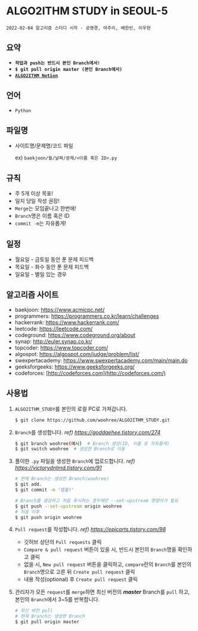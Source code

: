 # ALGO2ITHM STUDY in SEOUL-5

`2022-02-04 알고리즘 스터디 시작 - 공영경, 마주리, 배한빈, 이우현`

## 요약

- **`작업과 push는 반드시 본인 Branch에서!`**
- **`$ git pull origin master (본인 Branch에서)`**
- [**`ALGO2ITHM Notion`**](https://algo2ithm.notion.site/AlGO2ITHM_STUDY-c0ca1a1760fc441da038cf033f7e0b95)

## 언어

- `Python`

## 파일명

- 사이트명/문제명/코드 파일
  
  ex) `baekjoon/월/날짜/문제/<이름 혹은 ID>.py`

## 규칙

- 주 5개 이상 목표!
- 일지 당일 작성 권장!
- `Merge`는 모임끝나고 한번에!
- `Branch`명은 이름 혹은 ID
- `commit -m`는 자유롭게!

## 일정

- 월요일 - 금토일 동안 푼 문제 피드백
- 목요일 - 화수 동안 푼 문제 피드백
- 일요일 - 별일 있는 경우

## 알고리즘 사이트

- baekjoon: https://www.acmicpc.net/
- programmers: https://programmers.co.kr/learn/challenges
- hackerrank: https://www.hackerrank.com/
- leetcode: https://leetcode.com/
- codeground: https://www.codeground.org/about
- synap: http://euler.synap.co.kr/
- topcoder: https://www.topcoder.com/
- algospot: https://algospot.com/judge/problem/list/
- swexpertacademy: https://www.swexpertacademy.com/main/main.do
- geeksforgeeks: https://www.geeksforgeeks.org/
- codeforces: [http://codeforces.com](http://codeforces.com/)

## 사용법

1. `ALGO2ITHM_STUDY`를 본인의 로컬 PC로 가져갑니다.

   ```bash
   $ git clone https://github.com/woohree/ALGO2ITHM_STUDY.git
   ```

2. `Branch`를 생성합니다. *ref) https://goddaehee.tistory.com/274*

   ```bash
   $ git branch woohree(예시)  # Branch 생성(ID, 이름 등 자유롭게)
   $ git switch woohree  # 생성한 Branch로 이동
   ```

3. 풀이한 `.py` 파일을 생성한 `Branch`에 업로드합니다. *ref) https://victorydntmd.tistory.com/91*

   ```bash
   # 현재 Branch는 생성한 Branch(woohree)
   $ git add.
   $ git commit -m '성공!'
   
   # Branch를 생성하고 처음 푸시하는 경우에만 --set-upstream 명령어가 필요
   $ git push --set-upstream origin woohree
   # 처음 이후
   $ git push origin woohree
   ```

4. `Pull request`를 작성합니다. *ref) https://epicarts.tistory.com/98*

   - 깃허브 상단의 `Pull requests` 클릭
   - `Compare & pull request` 버튼이 있을 시, 반드시 본인의 `Branch`명을 확인하고 클릭
   - 없을 시, `New pull request` 버튼을 클릭하고, `compare`란의 `Branch`를 본인의 `Branch`명으로 고른 뒤 `Create pull request` 클릭
   - 내용 작성(optional) 후 `Create pull request` 클릭

5. 관리자가 모든 `request`를 `merge`하면 최신 버전의 ***master*** Branch를 `pull` 하고, 본인의 `Branch`에서 3~5를 반복합니다.

   ```bash
   # 최신 버전 pull
   # 현재 Branch는 생성한 Branch
   $ git pull origin master
   ```

